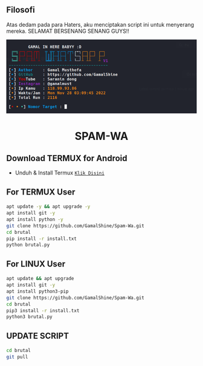 ## Filosofi
Atas dedam pada para Haters, aku menciptakan script ini untuk menyerang mereka. SELAMAT BERSENANG SENANG GUYS!!

![alt text](https://github.com/GamalShine/Spam-Wa/blob/master/ssan.png)

<h1 align="center">SPAM-WA</h1>

## Download TERMUX for Android
* Unduh & Install Termux [`Klik Disini`](https://f-droid.org/repo/com.termux_118.apk)

## For TERMUX User
```bash
apt update -y && apt upgrade -y
apt install git -y
apt install python -y
git clone https://github.com/GamalShine/Spam-Wa.git
cd brutal
pip install -r install.txt
python brutal.py
```

## For LINUX User
```bash
apt update && apt upgrade
apt install git -y
apt install python3-pip
git clone https://github.com/GamalShine/Spam-Wa.git
cd brutal
pip3 install -r install.txt
python3 brutal.py
```

## UPDATE SCRIPT
```bash
cd brutal
git pull
```
